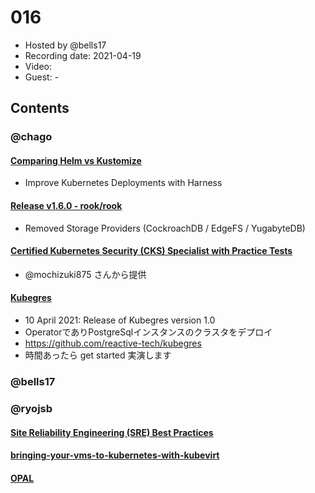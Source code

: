 # 016

- Hosted by @bells17
- Recording date: 2021-04-19
- Video:
- Guest: -

## Contents

### @chago

#### [Comparing Helm vs Kustomize](https://harness.io/blog/devops/helm-vs-kustomize/)
- Improve Kubernetes Deployments with Harness
#### [Release v1.6.0 - rook/rook](https://github.com/rook/rook/releases/tag/v1.6.0)
- Removed Storage Providers (CockroachDB / EdgeFS / YugabyteDB)
#### [Certified Kubernetes Security (CKS) Specialist with Practice Tests](https://kodekloud.com/p/certified-kubernetes-security-specialist-cks)
- @mochizuki875 さんから提供
#### [Kubegres](https://www.kubegres.io/)
- 10 April 2021: Release of Kubegres version 1.0
- OperatorでありPostgreSqlインスタンスのクラスタをデプロイ
- https://github.com/reactive-tech/kubegres
- 時間あったら get started 実演します

### @bells17

### @ryojsb
#### [Site Reliability Engineering (SRE) Best Practices](https://www.infracloud.io/blogs/sre-best-practices/?utm_medium=email&_hsmi=120543736&_hsenc=p2ANqtz--h-hPB_wtSbD8y40TdFLHbjdCzOpNQEC28zt4IJVMOCyKxTpde4gyS6S_aOxr7X0Fos1fwjjSTec2xF-SWX-ULULURDw&utm_content=120543736&utm_source=hs_email)

#### [bringing-your-vms-to-kubernetes-with-kubevirt](https://www.kubermatic.com/blog/bringing-your-vms-to-kubernetes-with-kubevirt/?utm_medium=email&_hsmi=120543736&_hsenc=p2ANqtz-_GN-jKoIDP9ilwiNjr-3Vf0LZSNkf3s1gshQWdENvC-wZ246eVySE7kxeApsHvf8O5tENc963ThDNvKd4jMXvd3R3nZA&utm_content=120543736&utm_source=hs_email)

#### [OPAL](https://github.com/authorizon/opal)
